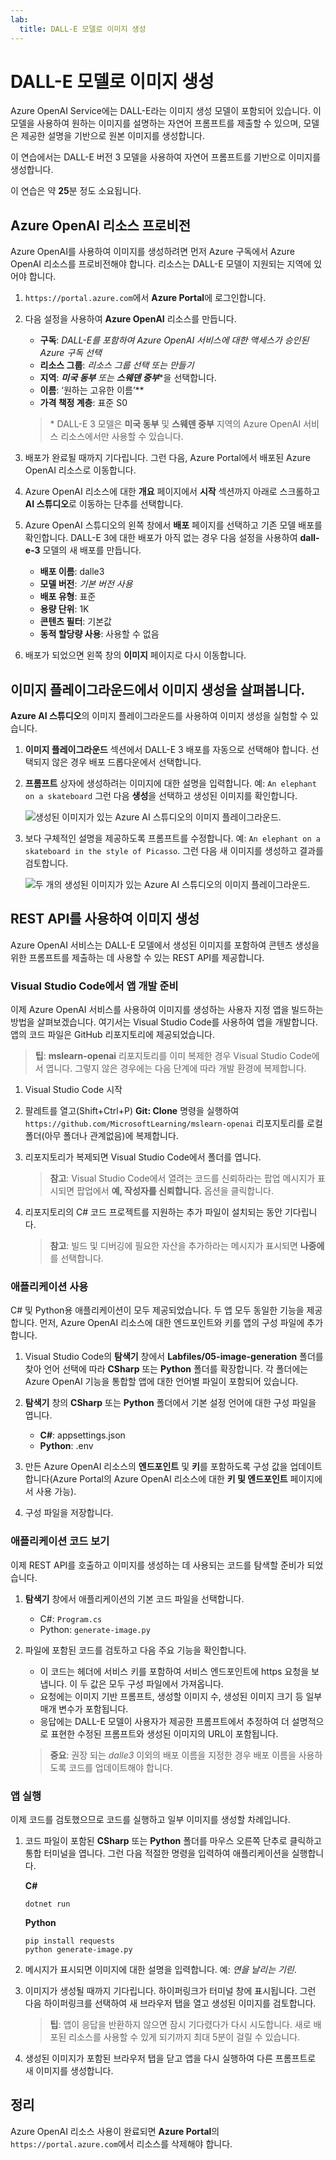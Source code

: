 ```yaml
---
lab:
  title: DALL-E 모델로 이미지 생성
---
```


# DALL-E 모델로 이미지 생성

Azure OpenAI Service에는 DALL-E라는 이미지 생성 모델이 포함되어 있습니다. 이 모델을 사용하여 원하는 이미지를 설명하는 자연어 프롬프트를 제출할 수 있으며, 모델은 제공한 설명을 기반으로 원본 이미지를 생성합니다.

이 연습에서는 DALL-E 버전 3 모델을 사용하여 자연어 프롬프트를 기반으로 이미지를 생성합니다.

이 연습은 약 **25**분 정도 소요됩니다.

## Azure OpenAI 리소스 프로비전

Azure OpenAI를 사용하여 이미지를 생성하려면 먼저 Azure 구독에서 Azure OpenAI 리소스를 프로비전해야 합니다. 리소스는 DALL-E 모델이 지원되는 지역에 있어야 합니다.

1. `https://portal.azure.com`에서 **Azure Portal**에 로그인합니다.
1. 다음 설정을 사용하여 **Azure OpenAI** 리소스를 만듭니다.
    - **구독**: *DALL-E를 포함하여 Azure OpenAI 서비스에 대한 액세스가 승인된 Azure 구독 선택*
    - **리소스 그룹**: *리소스 그룹 선택 또는 만들기*
    - **지역**: ***미국 동부** 또는 **스웨덴 중부***\*을 선택합니다.
    - **이름**: ‘원하는 고유한 이름’**
    - **가격 책정 계층**: 표준 S0

    > \* DALL-E 3 모델은 **미국 동부** 및 **스웨덴 중부** 지역의 Azure OpenAI 서비스 리소스에서만 사용할 수 있습니다.

1. 배포가 완료될 때까지 기다립니다. 그런 다음, Azure Portal에서 배포된 Azure OpenAI 리소스로 이동합니다.
1. Azure OpenAI 리소스에 대한 **개요** 페이지에서 **시작** 섹션까지 아래로 스크롤하고 **AI 스튜디오**로 이동하는 단추를 선택합니다.
1. Azure OpenAI 스튜디오의 왼쪽 창에서 **배포** 페이지를 선택하고 기존 모델 배포를 확인합니다. DALL-E 3에 대한 배포가 아직 없는 경우 다음 설정을 사용하여 **dall-e-3** 모델의 새 배포를 만듭니다.
    - **배포 이름**: dalle3
    - **모델 버전**: *기본 버전 사용*
    - **배포 유형**: 표준
    - **용량 단위**: 1K
    - **콘텐츠 필터**: 기본값
    - **동적 할당량 사용**: 사용할 수 없음
1. 배포가 되었으면 왼쪽 창의 **이미지** 페이지로 다시 이동합니다.

## 이미지 플레이그라운드에서 이미지 생성을 살펴봅니다.

**Azure AI 스튜디오**의 이미지 플레이그라운드를 사용하여 이미지 생성을 실험할 수 있습니다.

1. **이미지 플레이그라운드** 섹션에서 DALL-E 3 배포를 자동으로 선택해야 합니다. 선택되지 않은 경우 배포 드롭다운에서 선택합니다.
1. **프롬프트** 상자에 생성하려는 이미지에 대한 설명을 입력합니다. 예: `An elephant on a skateboard` 그런 다음 **생성**을 선택하고 생성된 이미지를 확인합니다.

    ![생성된 이미지가 있는 Azure AI 스튜디오의 이미지 플레이그라운드.](../media/images-playground.png)

1. 보다 구체적인 설명을 제공하도록 프롬프트를 수정합니다. 예: `An elephant on a skateboard in the style of Picasso`. 그런 다음 새 이미지를 생성하고 결과를 검토합니다.

    ![두 개의 생성된 이미지가 있는 Azure AI 스튜디오의 이미지 플레이그라운드.](../media/images-playground-new-style.png)

## REST API를 사용하여 이미지 생성

Azure OpenAI 서비스는 DALL-E 모델에서 생성된 이미지를 포함하여 콘텐츠 생성을 위한 프롬프트를 제출하는 데 사용할 수 있는 REST API를 제공합니다.

### Visual Studio Code에서 앱 개발 준비

이제 Azure OpenAI 서비스를 사용하여 이미지를 생성하는 사용자 지정 앱을 빌드하는 방법을 살펴보겠습니다. 여기서는 Visual Studio Code를 사용하여 앱을 개발합니다. 앱의 코드 파일은 GitHub 리포지토리에 제공되었습니다.

> **팁**: **mslearn-openai** 리포지토리를 이미 복제한 경우 Visual Studio Code에서 엽니다. 그렇지 않은 경우에는 다음 단계에 따라 개발 환경에 복제합니다.

1. Visual Studio Code 시작
2. 팔레트를 열고(Shift+Ctrl+P) **Git: Clone** 명령을 실행하여 `https://github.com/MicrosoftLearning/mslearn-openai` 리포지토리를 로컬 폴더(아무 폴더나 관계없음)에 복제합니다.
3. 리포지토리가 복제되면 Visual Studio Code에서 폴더를 엽니다.

    > **참고**: Visual Studio Code에서 열려는 코드를 신뢰하라는 팝업 메시지가 표시되면 팝업에서 **예, 작성자를 신뢰합니다.** 옵션을 클릭합니다.

4. 리포지토리의 C# 코드 프로젝트를 지원하는 추가 파일이 설치되는 동안 기다립니다.

    > **참고**: 빌드 및 디버깅에 필요한 자산을 추가하라는 메시지가 표시되면 **나중에**를 선택합니다.

### 애플리케이션 사용

C# 및 Python용 애플리케이션이 모두 제공되었습니다. 두 앱 모두 동일한 기능을 제공합니다. 먼저, Azure OpenAI 리소스에 대한 엔드포인트와 키를 앱의 구성 파일에 추가합니다.

1. Visual Studio Code의 **탐색기** 창에서 **Labfiles/05-image-generation** 폴더를 찾아 언어 선택에 따라 **CSharp** 또는 **Python** 폴더를 확장합니다. 각 폴더에는 Azure OpenAI 기능을 통합할 앱에 대한 언어별 파일이 포함되어 있습니다.
2. **탐색기** 창의 **CSharp** 또는 **Python** 폴더에서 기본 설정 언어에 대한 구성 파일을 엽니다.

    - **C#**: appsettings.json
    - **Python**: .env
    
3. 만든 Azure OpenAI 리소스의 **엔드포인트** 및 **키**를 포함하도록 구성 값을 업데이트합니다(Azure Portal의 Azure OpenAI 리소스에 대한 **키 및 엔드포인트** 페이지에서 사용 가능).
4. 구성 파일을 저장합니다.

### 애플리케이션 코드 보기

이제 REST API를 호출하고 이미지를 생성하는 데 사용되는 코드를 탐색할 준비가 되었습니다.

1. **탐색기** 창에서 애플리케이션의 기본 코드 파일을 선택합니다.

    - C#: `Program.cs`
    - Python: `generate-image.py`

2. 파일에 포함된 코드를 검토하고 다음 주요 기능을 확인합니다.
    - 이 코드는 헤더에 서비스 키를 포함하여 서비스 엔드포인트에 https 요청을 보냅니다. 이 두 값은 모두 구성 파일에서 가져옵니다.
    - 요청에는 이미지 기반 프롬프트, 생성할 이미지 수, 생성된 이미지 크기 등 일부 매개 변수가 포함됩니다.
    - 응답에는 DALL-E 모델이 사용자가 제공한 프롬프트에서 추정하여 더 설명적으로 표현한 수정된 프롬프트와 생성된 이미지의 URL이 포함됩니다.
    
    > **중요**: 권장 되는 *dalle3* 이외의 배포 이름을 지정한 경우 배포 이름을 사용하도록 코드를 업데이트해야 합니다.

### 앱 실행

이제 코드를 검토했으므로 코드를 실행하고 일부 이미지를 생성할 차례입니다.

1. 코드 파일이 포함된 **CSharp** 또는 **Python** 폴더를 마우스 오른쪽 단추로 클릭하고 통합 터미널을 엽니다. 그런 다음 적절한 명령을 입력하여 애플리케이션을 실행합니다.

   **C#**
   ```
   dotnet run
   ```
   
   **Python**
   ```
   pip install requests
   python generate-image.py
   ```

3. 메시지가 표시되면 이미지에 대한 설명을 입력합니다. 예: *연을 날리는 기린*.

4. 이미지가 생성될 때까지 기다립니다. 하이퍼링크가 터미널 창에 표시됩니다. 그런 다음 하이퍼링크를 선택하여 새 브라우저 탭을 열고 생성된 이미지를 검토합니다.

   > **팁**: 앱이 응답을 반환하지 않으면 잠시 기다렸다가 다시 시도합니다. 새로 배포된 리소스를 사용할 수 있게 되기까지 최대 5분이 걸릴 수 있습니다.

5. 생성된 이미지가 포함된 브라우저 탭을 닫고 앱을 다시 실행하여 다른 프롬프트로 새 이미지를 생성합니다.

## 정리

Azure OpenAI 리소스 사용이 완료되면 **Azure Portal**의 `https://portal.azure.com`에서 리소스를 삭제해야 합니다.
